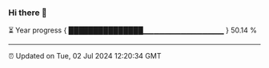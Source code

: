 ### Hi there 👋

⏳ Year progress { ███████████████▁▁▁▁▁▁▁▁▁▁▁▁▁▁▁ } 50.14 %

---

⏰ Updated on Tue, 02 Jul 2024 12:20:34 GMT
